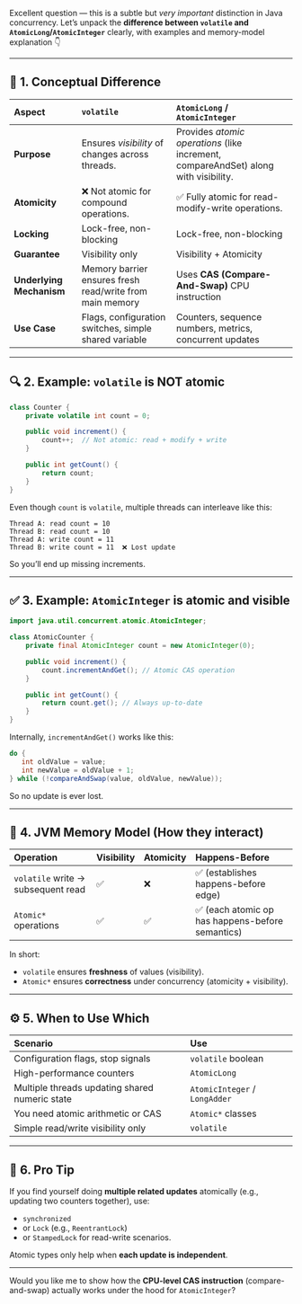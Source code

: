 Excellent question — this is a subtle but *very important* distinction in Java concurrency.
Let’s unpack the **difference between `volatile` and `AtomicLong`/`AtomicInteger`** clearly, with examples and memory-model explanation 👇

---

## 🧩 1. Conceptual Difference

| Aspect                   | `volatile`                                               | `AtomicLong` / `AtomicInteger`                                                      |
| :----------------------- | :------------------------------------------------------- | :---------------------------------------------------------------------------------- |
| **Purpose**              | Ensures *visibility* of changes across threads.          | Provides *atomic operations* (like increment, compareAndSet) along with visibility. |
| **Atomicity**            | ❌ Not atomic for compound operations.                    | ✅ Fully atomic for read-modify-write operations.                                    |
| **Locking**              | Lock-free, non-blocking                                  | Lock-free, non-blocking                                                             |
| **Guarantee**            | Visibility only                                          | Visibility + Atomicity                                                              |
| **Underlying Mechanism** | Memory barrier ensures fresh read/write from main memory | Uses **CAS (Compare-And-Swap)** CPU instruction                                     |
| **Use Case**             | Flags, configuration switches, simple shared variable    | Counters, sequence numbers, metrics, concurrent updates                             |

---

## 🔍 2. Example: `volatile` is NOT atomic

```java
class Counter {
    private volatile int count = 0;

    public void increment() {
        count++;  // Not atomic: read + modify + write
    }

    public int getCount() {
        return count;
    }
}
```

Even though `count` is `volatile`, multiple threads can interleave like this:

```
Thread A: read count = 10
Thread B: read count = 10
Thread A: write count = 11
Thread B: write count = 11  ❌ Lost update
```

So you’ll end up missing increments.

---

## ✅ 3. Example: `AtomicInteger` is atomic and visible

```java
import java.util.concurrent.atomic.AtomicInteger;

class AtomicCounter {
    private final AtomicInteger count = new AtomicInteger(0);

    public void increment() {
        count.incrementAndGet(); // Atomic CAS operation
    }

    public int getCount() {
        return count.get(); // Always up-to-date
    }
}
```

Internally, `incrementAndGet()` works like this:

```java
do {
   int oldValue = value;
   int newValue = oldValue + 1;
} while (!compareAndSwap(value, oldValue, newValue));
```

So no update is ever lost.

---

## 🧠 4. JVM Memory Model (How they interact)

| Operation                          | Visibility | Atomicity | Happens-Before                                  |
| :--------------------------------- | :--------- | :-------- | :---------------------------------------------- |
| `volatile` write → subsequent read | ✅          | ❌         | ✅ (establishes happens-before edge)             |
| `Atomic*` operations               | ✅          | ✅         | ✅ (each atomic op has happens-before semantics) |

In short:

* `volatile` ensures **freshness** of values (visibility).
* `Atomic*` ensures **correctness** under concurrency (atomicity + visibility).

---

## ⚙️ 5. When to Use Which

| Scenario                                       | Use                           |
| :--------------------------------------------- | :---------------------------- |
| Configuration flags, stop signals              | `volatile` boolean            |
| High-performance counters                      | `AtomicLong`                  |
| Multiple threads updating shared numeric state | `AtomicInteger` / `LongAdder` |
| You need atomic arithmetic or CAS              | `Atomic*` classes             |
| Simple read/write visibility only              | `volatile`                    |

---

## 🚀 6. Pro Tip

If you find yourself doing **multiple related updates** atomically (e.g., updating two counters together), use:

* `synchronized`
* or `Lock` (e.g., `ReentrantLock`)
* or `StampedLock` for read-write scenarios.

Atomic types only help when **each update is independent**.

---

Would you like me to show how the **CPU-level CAS instruction** (compare-and-swap) actually works under the hood for `AtomicInteger`?
